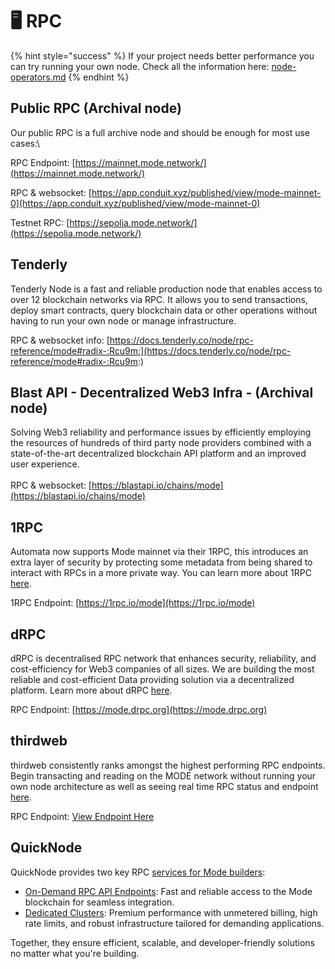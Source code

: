 # 🖥️ RPC

{% hint style="success" %}
If your project needs better performance you can try running your own node. Check all the information here: [node-operators.md](../other-docs/node-operators.md "mention")
{% endhint %}

## Public RPC (Archival node)

Our public RPC is a full archive node and should be enough for most use cases:\\

RPC Endpoint: [https://mainnet.mode.network/](https://mainnet.mode.network/)

RPC & websocket: [https://app.conduit.xyz/published/view/mode-mainnet-0](https://app.conduit.xyz/published/view/mode-mainnet-0)

Testnet RPC: [https://sepolia.mode.network/](https://sepolia.mode.network/)

## Tenderly

Tenderly Node is a fast and reliable production node that enables access to over 12 blockchain networks via RPC. It allows you to send transactions, deploy smart contracts, query blockchain data or other operations without having to run your own node or manage infrastructure.

RPC & websocket info: [https://docs.tenderly.co/node/rpc-reference/mode#radix-:Rcu9m:](https://docs.tenderly.co/node/rpc-reference/mode#radix-:Rcu9m:)

## Blast API - Decentralized Web3 Infra - (Archival node)

Solving Web3 reliability and performance issues by efficiently employing the resources of hundreds of third party node providers combined with a state-of-the-art decentralized blockchain API platform and an improved user experience.\
\
RPC & websocket: [https://blastapi.io/chains/mode](https://blastapi.io/chains/mode)

## 1RPC

Automata now supports Mode mainnet via their 1RPC, this introduces an extra layer of security by protecting some metadata from being shared to interact with RPCs in a more private way. You can learn more about 1RPC [here](https://docs.1rpc.io/overview/about-1rpc).

1RPC Endpoint: [https://1rpc.io/mode](https://1rpc.io/mode)

## dRPC

dRPC is decentralised RPC network that enhances security, reliability, and cost-efficiency for Web3 companies of all sizes. We are building the most reliable and cost-efficient Data providing solution via a decentralized platform. Learn more about dRPC [here](https://drpc.org/chainlist/mode).

RPC Endpoint: [https://mode.drpc.org](https://mode.drpc.org)

## thirdweb

thirdweb consistently ranks amongst the highest performing RPC endpoints. Begin transacting and reading on the MODE network without running your own node architecture as well as seeing real time RPC status and endpoint [here](https://thirdweb.com/mode?utm_source=modedocs\&utm_medium=docs).

RPC Endpoint: [View Endpoint Here](https://thirdweb.com/mode?utm_source=modedocs\&utm_medium=docs)

## QuickNode

QuickNode provides two key RPC [services for Mode builders](https://www.quicknode.com/chains/mode?utm_source=modedocs\&utm_medium=docs):

* [On-Demand RPC API Endpoints](https://www.quicknode.com/core-api?utm_source=modedocs\&utm_medium=docs): Fast and reliable access to the Mode blockchain for seamless integration.
* [Dedicated Clusters](https://www.quicknode.com/clusters?utm_source=modedocs\&utm_medium=docs): Premium performance with unmetered billing, high rate limits, and robust infrastructure tailored for demanding applications.

Together, they ensure efficient, scalable, and developer-friendly solutions no matter what you're building. 
